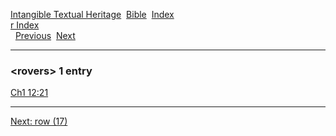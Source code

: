 [Intangible Textual Heritage](../../index)  [Bible](../index) 
[Index](index)   
[r Index](_r_)  
  [Previous](c09633)  [Next](c09635) 

------------------------------------------------------------------------

### &lt;rovers&gt; 1 entry

[Ch1 12:21](../kjv/ch1012.htm#021)  

------------------------------------------------------------------------

[Next: row (17)](c09635)
